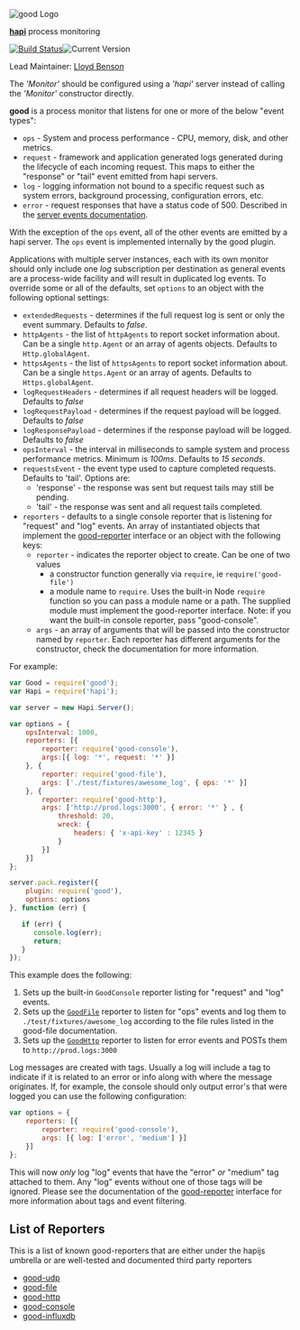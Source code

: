 ![good Logo](https://raw.github.com/spumko/good/master/images/good.png)

[**hapi**](https://github.com/hapijs/hapi) process monitoring

[![Build Status](https://secure.travis-ci.org/hapijs/good.png)](http://travis-ci.org/hapijs/good)![Current Version](https://img.shields.io/npm/v/good.svg)

Lead Maintainer: [Lloyd Benson](https://github.com/lloydbenson)

The _'Monitor'_ should be configured using a _'hapi'_ server instead of calling the _'Monitor'_ constructor directly.


**good** is a process monitor that listens for one or more of the below "event types":
- `ops` - System and process performance - CPU, memory, disk, and other metrics.
- `request` - framework and application generated logs generated during the lifecycle of each incoming request. This maps to either the "response" or "tail" event emitted from hapi servers.
- `log` - logging information not bound to a specific request such as system errors, background processing, configuration errors, etc.
- `error` - request responses that have a status code of 500. Described in the [server events documentation](https://github.com/hapijs/hapi/blob/master/docs/Reference.md#server-events).

With the exception of the `ops` event, all of the other events are emitted by a hapi server. The `ops` event is implemented internally by the good plugin.

Applications with multiple server instances, each with its own monitor should only include one _log_ subscription per destination
as general events are a process-wide facility and will result in duplicated log events. To override some or all of the defaults,
set `options` to an object with the following optional settings:

- `extendedRequests` - determines if the full request log is sent or only the event summary. Defaults to _false_.
- `httpAgents` - the list of `httpAgents` to report socket information about. Can be a single `http.Agent` or an array of agents objects. Defaults to `Http.globalAgent`.
- `httpsAgents` - the list of `httpsAgents` to report socket information about. Can be a single `https.Agent` or an array of agents. Defaults to `Https.globalAgent`.
- `logRequestHeaders` - determines if all request headers will be logged. Defaults to _false_
- `logRequestPayload` - determines if the request payload will be logged. Defaults to _false_
- `logResponsePayload` - determines if the response payload will be logged. Defaults to _false_
- `opsInterval` - the interval in milliseconds to sample system and process performance metrics. Minimum is _100ms_. Defaults to _15 seconds_.
- `requestsEvent` - the event type used to capture completed requests. Defaults to 'tail'. Options are:
    - 'response' - the response was sent but request tails may still be pending.
    - 'tail' - the response was sent and all request tails completed.
- `reporters` - defaults to a single console reporter that is listening for "request" and "log" events. An array of instantiated objects that implement the [good-reporter](https://github.com/hapijs/good-reporter) interface or an object with the following keys:
    - `reporter` - indicates the reporter object to create. Can be one of two values
        - a constructor function generally via `require`, ie `require('good-file')`
        - a module name to `require`. Uses the built-in Node `require` function so you can pass a module name or a path. The supplied module must implement the good-reporter interface. Note: if you want the built-in console reporter, pass "good-console".
    - `args` - an array of arguments that will be passed into the constructor named by `reporter`. Each reporter has different arguments for the constructor, check the documentation for more information.

  
For example:

```javascript
var Good = require('good');
var Hapi = require('hapi');

var server = new Hapi.Server();

var options = {
    opsInterval: 1000,
    reporters: [{
        reporter: require('good-console'),
        args:[{ log: '*', request: '*' }]
    }, {
        reporter: require('good-file'),
        args: ['./test/fixtures/awesome_log', { ops: '*' }]
    }, {
        reporter: require('good-http'),
        args: ['http://prod.logs:3000', { error: '*' } , {
            threshold: 20,
            wreck: {
                headers: { 'x-api-key' : 12345 }
            }
        }]
    }]
};

server.pack.register({
    plugin: require('good'),
    options: options
}, function (err) {

   if (err) {
      console.log(err);
      return;
   }
});

```

This example does the following:

1. Sets up the built-in `GoodConsole` reporter listing for "request" and "log" events.
2. Sets up the [`GoodFile`](https://github.com/hapijs/good-file) reporter to listen for "ops" events and log them to `./test/fixtures/awesome_log` according to the file rules listed in the good-file documentation.
3. Sets up the [`GoodHttp`](https://github.com/hapijs/good-http) reporter to listen for error events and POSTs them to `http://prod.logs:3000`

Log messages are created with tags. Usually a log will include a tag to indicate if it is related to an error or info along with where the message originates. If, for example, the console should only output error's that were logged you can use the following configuration:

```javascript
var options = {
    reporters: [{
        reporter: require('good-console'),
        args: [{ log: ['error', 'medium'] }]
    }]
};
```

This will now _only_ log "log" events that have the "error" _or_ "medium" tag attached to them. Any "log" events without one of those tags will be ignored. Please see the documentation of the [good-reporter](https://github.com/hapijs/good-reporter) interface for more information about tags and event filtering.

## List of Reporters

This is a list of known good-reporters that are either under the hapijs umbrella or are well-tested and documented third party reporters
- [good-udp](https://github.com/hapijs/good-udp)
- [good-file](https://github.com/hapijs/good-file)
- [good-http](https://github.com/hapijs/good-http)
- [good-console](https://github.com/hapijs/good-console)
- [good-influxdb](https://github.com/totherik/good-influxdb)
